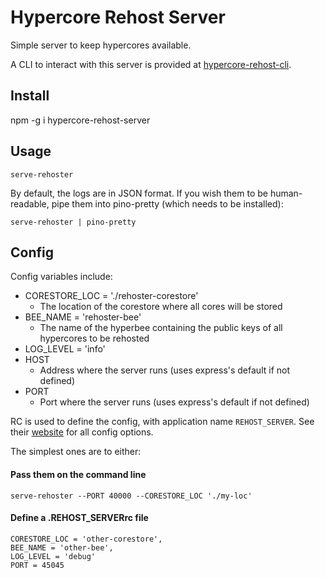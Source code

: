 # Hypercore Rehost Server

Simple server to keep hypercores available.

A CLI to interact with this server is provided at [hypercore-rehost-cli](https://gitlab.com/HDegroote/hypercore-rehost-cli).

## Install

npm -g i hypercore-rehost-server

## Usage

`serve-rehoster`

By default, the logs are in JSON format.
If you wish them to be human-readable, pipe them into pino-pretty (which needs to be installed):

`serve-rehoster | pino-pretty`

## Config

Config variables include:
- CORESTORE_LOC = './rehoster-corestore'
   - The location of the corestore where all cores will be stored
- BEE_NAME = 'rehoster-bee'
   - The name of the hyperbee containing the public keys of all hypercores to be rehosted
- LOG_LEVEL = 'info'
- HOST
  - Address where the server runs (uses express's default if not defined)
- PORT
  - Port where the server runs (uses express's default if not defined)


RC is used to define the config, with application name `REHOST_SERVER`. See their [website](https://www.npmjs.com/package/rc) for all config options.

The simplest ones are to either:

#### Pass them on the command line
`serve-rehoster --PORT 40000 --CORESTORE_LOC './my-loc'`


#### Define a .REHOST_SERVERrc file
```
CORESTORE_LOC = 'other-corestore',
BEE_NAME = 'other-bee',
LOG_LEVEL = 'debug'
PORT = 45045
```
